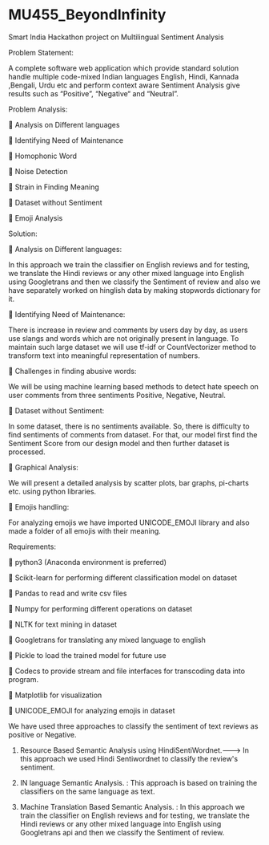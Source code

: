 # MU455_BeyondInfinity
Smart India Hackathon project on Multilingual Sentiment Analysis

Problem Statement:

A complete software web application which provide standard solution handle multiple code-mixed Indian languages English, Hindi, Kannada ,Bengali, Urdu etc and perform context aware Sentiment Analysis give results such as “Positive”, “Negative“ and “Neutral”.


Problem Analysis:


	Analysis on Different languages

	Identifying Need of Maintenance

	Homophonic Word

	Noise Detection

	Strain in Finding Meaning   

	Dataset without Sentiment

	Emoji Analysis




Solution:


	Analysis on Different languages:

In this approach we train the classifier on English reviews and for testing, we translate the Hindi reviews or any other mixed language into English using Googletrans  and then we classify the Sentiment of review and also we have separately worked on hinglish data by  making stopwords dictionary for it.


	Identifying Need of Maintenance: 

There is increase in review and comments by users day by day, as users use slangs and words which are not originally present in language. To maintain such large dataset we will use tf-idf or CountVectorizer method to transform text into meaningful representation of numbers.


	Challenges in finding abusive words: 

We will be using machine learning based methods to detect hate speech on user comments from three sentiments Positive, Negative, Neutral.


	Dataset without Sentiment: 

In some dataset, there is no sentiments available. So, there is difficulty to find sentiments of comments from dataset. For that, our model first find the Sentiment Score from our design model and then further dataset is processed.


	Graphical Analysis:

We will present a detailed analysis by scatter plots, bar graphs, pi-charts etc. using python libraries.


	Emojis handling: 

For analyzing emojis we have imported UNICODE_EMOJI library and also made a folder of all emojis with their meaning.


Requirements:

	python3 (Anaconda environment is preferred)

	Scikit-learn for performing different classification model on dataset

	Pandas to read and write csv files 


	Numpy for performing different operations on dataset


	NLTK for text mining in dataset


	Googletrans for translating any mixed language to english


	Pickle to load the trained model for future use


	Codecs to provide stream and file interfaces for transcoding data into program.


	Matplotlib for visualization


	UNICODE_EMOJI for analyzing emojis in dataset


We have used three approaches to classify the sentiment of text reviews as positive or Negative.


1.	Resource Based Semantic Analysis using HindiSentiWordnet.---> In this approach we used Hindi Sentiwordnet to classify the review's sentiment.

2.	IN language Semantic Analysis. : This approach is based on training the classifiers on the same language as text.

3.	Machine Translation Based Semantic Analysis. : In this approach we train the classifier on English reviews and for testing, we translate the Hindi reviews or any other mixed language into English using Googletrans api and then we classify the Sentiment of review.



